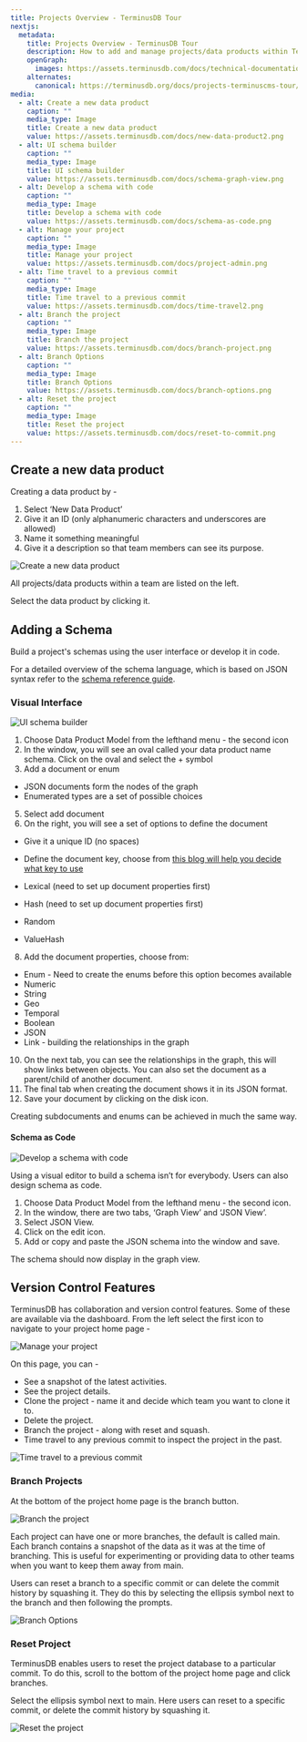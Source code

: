 ```yaml
---
title: Projects Overview - TerminusDB Tour
nextjs:
  metadata:
    title: Projects Overview - TerminusDB Tour
    description: How to add and manage projects/data products within TerminusDB
    openGraph:
      images: https://assets.terminusdb.com/docs/technical-documentation-terminuscms-og.png
    alternates:
      canonical: https://terminusdb.org/docs/projects-terminuscms-tour/
media:
  - alt: Create a new data product
    caption: ""
    media_type: Image
    title: Create a new data product
    value: https://assets.terminusdb.com/docs/new-data-product2.png
  - alt: UI schema builder
    caption: ""
    media_type: Image
    title: UI schema builder
    value: https://assets.terminusdb.com/docs/schema-graph-view.png
  - alt: Develop a schema with code
    caption: ""
    media_type: Image
    title: Develop a schema with code
    value: https://assets.terminusdb.com/docs/schema-as-code.png
  - alt: Manage your project
    caption: ""
    media_type: Image
    title: Manage your project
    value: https://assets.terminusdb.com/docs/project-admin.png
  - alt: Time travel to a previous commit
    caption: ""
    media_type: Image
    title: Time travel to a previous commit
    value: https://assets.terminusdb.com/docs/time-travel2.png
  - alt: Branch the project
    caption: ""
    media_type: Image
    title: Branch the project
    value: https://assets.terminusdb.com/docs/branch-project.png
  - alt: Branch Options
    caption: ""
    media_type: Image
    title: Branch Options
    value: https://assets.terminusdb.com/docs/branch-options.png
  - alt: Reset the project
    caption: ""
    media_type: Image
    title: Reset the project
    value: https://assets.terminusdb.com/docs/reset-to-commit.png
---
```


## Create a new data product

Creating a data product by -

1.  Select ‘New Data Product’
2.  Give it an ID (only alphanumeric characters and underscores are allowed)
3.  Name it something meaningful
4.  Give it a description so that team members can see its purpose.

![Create a new data product](https://assets.terminusdb.com/docs/new-data-product2.png)

All projects/data products within a team are listed on the left.

Select the data product by clicking it.

## Adding a Schema

Build a project's schemas using the user interface or develop it in code.

For a detailed overview of the schema language, which is based on JSON syntax refer to the [schema reference guide](/docs/schema-reference-guide/).

### Visual Interface

![UI schema builder](https://assets.terminusdb.com/docs/schema-graph-view.png)

1.  Choose Data Product Model from the lefthand menu - the second icon
2.  In the window, you will see an oval called your data product name schema. Click on the oval and select the + symbol
3.  Add a document or enum

*   JSON documents form the nodes of the graph
*   Enumerated types are a set of possible choices

5.  Select add document
6.  On the right, you will see a set of options to define the document

*   Give it a unique ID (no spaces)
*   Define the document key, choose from [this blog will help you decide what key to use](https://terminusdb.com/blog/uri-generation/)

*   Lexical (need to set up document properties first)
*   Hash (need to set up document properties first)
*   Random
*   ValueHash

8.  Add the document properties, choose from:

*   Enum - Need to create the enums before this option becomes available
*   Numeric
*   String
*   Geo
*   Temporal
*   Boolean
*   JSON
*   Link - building the relationships in the graph

10.  On the next tab, you can see the relationships in the graph, this will show links between objects. You can also set the document as a parent/child of another document.
11.  The final tab when creating the document shows it in its JSON format.
12.  Save your document by clicking on the disk icon.

Creating subdocuments and enums can be achieved in much the same way.

#### Schema as Code

![Develop a schema with code](https://assets.terminusdb.com/docs/schema-as-code.png)

Using a visual editor to build a schema isn’t for everybody. Users can also design schema as code.

1.  Choose Data Product Model from the lefthand menu - the second icon.
2.  In the window, there are two tabs, ‘Graph View’ and ‘JSON View’.
3.  Select JSON View.
4.  Click on the edit icon.
5.  Add or copy and paste the JSON schema into the window and save.

The schema should now display in the graph view.

## Version Control Features

TerminusDB has collaboration and version control features. Some of these are available via the dashboard. From the left select the first icon to navigate to your project home page -

![Manage your project](https://assets.terminusdb.com/docs/project-admin.png)

On this page, you can -

*   See a snapshot of the latest activities.
*   See the project details.
*   Clone the project - name it and decide which team you want to clone it to.
*   Delete the project.
*   Branch the project - along with reset and squash.
*   Time travel to any previous commit to inspect the project in the past.

![Time travel to a previous commit](https://assets.terminusdb.com/docs/time-travel2.png)

### Branch Projects

At the bottom of the project home page is the branch button.

![Branch the project](https://assets.terminusdb.com/docs/branch-project.png)

Each project can have one or more branches, the default is called main. Each branch contains a snapshot of the data as it was at the time of branching. This is useful for experimenting or providing data to other teams when you want to keep them away from main.

Users can reset a branch to a specific commit or can delete the commit history by squashing it. They do this by selecting the ellipsis symbol next to the branch and then following the prompts.

![Branch Options](https://assets.terminusdb.com/docs/branch-options.png)

### Reset Project

TerminusDB enables users to reset the project database to a particular commit. To do this, scroll to the bottom of the project home page and click branches.

Select the ellipsis symbol next to main. Here users can reset to a specific commit, or delete the commit history by squashing it.

![Reset the project](https://assets.terminusdb.com/docs/reset-to-commit.png)